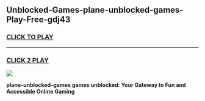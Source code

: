 
## Unblocked-Games-plane-unblocked-games-Play-Free-gdj43
<h3>
<a href="https://premium76.site?title=plane-unblocked-games&ref=09A">CLICK TO PLAY</a></h3>
<hr>

<h3>
<a href="https://premium76.site?title=plane-unblocked-games&ref=09A">CLICK 2 PLAY</a>
  
</h3>

<a href="https://premium76.site?title=plane-unblocked-games&ref=09A"><img src="https://clearcache.store/games.png"></a>


**plane-unblocked-games games unblocked: Your Gateway to Fun and Accessible Online Gaming**
